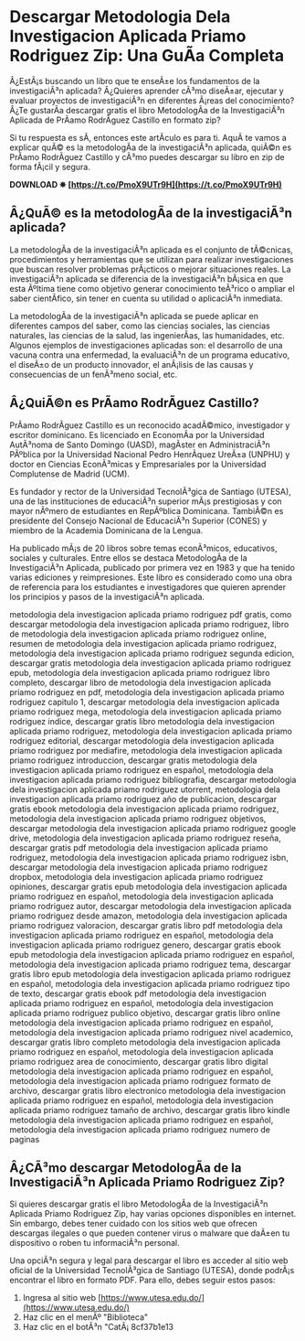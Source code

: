 
 
# Descargar Metodologia Dela Investigacion Aplicada Priamo Rodriguez Zip: Una GuÃ­a Completa
 
Â¿EstÃ¡s buscando un libro que te enseÃ±e los fundamentos de la investigaciÃ³n aplicada? Â¿Quieres aprender cÃ³mo diseÃ±ar, ejecutar y evaluar proyectos de investigaciÃ³n en diferentes Ã¡reas del conocimiento? Â¿Te gustarÃ­a descargar gratis el libro MetodologÃ­a de la InvestigaciÃ³n Aplicada de PrÃ­amo RodrÃ­guez Castillo en formato zip?
 
Si tu respuesta es sÃ­, entonces este artÃ­culo es para ti. AquÃ­ te vamos a explicar quÃ© es la metodologÃ­a de la investigaciÃ³n aplicada, quiÃ©n es PrÃ­amo RodrÃ­guez Castillo y cÃ³mo puedes descargar su libro en zip de forma fÃ¡cil y segura.
 
**DOWNLOAD ✵ [https://t.co/PmoX9UTr9H](https://t.co/PmoX9UTr9H)**


 
## Â¿QuÃ© es la metodologÃ­a de la investigaciÃ³n aplicada?
 
La metodologÃ­a de la investigaciÃ³n aplicada es el conjunto de tÃ©cnicas, procedimientos y herramientas que se utilizan para realizar investigaciones que buscan resolver problemas prÃ¡cticos o mejorar situaciones reales. La investigaciÃ³n aplicada se diferencia de la investigaciÃ³n bÃ¡sica en que esta Ãºltima tiene como objetivo generar conocimiento teÃ³rico o ampliar el saber cientÃ­fico, sin tener en cuenta su utilidad o aplicaciÃ³n inmediata.
 
La metodologÃ­a de la investigaciÃ³n aplicada se puede aplicar en diferentes campos del saber, como las ciencias sociales, las ciencias naturales, las ciencias de la salud, las ingenierÃ­as, las humanidades, etc. Algunos ejemplos de investigaciones aplicadas son: el desarrollo de una vacuna contra una enfermedad, la evaluaciÃ³n de un programa educativo, el diseÃ±o de un producto innovador, el anÃ¡lisis de las causas y consecuencias de un fenÃ³meno social, etc.
 
## Â¿QuiÃ©n es PrÃ­amo RodrÃ­guez Castillo?
 
PrÃ­amo RodrÃ­guez Castillo es un reconocido acadÃ©mico, investigador y escritor dominicano. Es licenciado en EconomÃ­a por la Universidad AutÃ³noma de Santo Domingo (UASD), magÃ­ster en AdministraciÃ³n PÃºblica por la Universidad Nacional Pedro HenrÃ­quez UreÃ±a (UNPHU) y doctor en Ciencias EconÃ³micas y Empresariales por la Universidad Complutense de Madrid (UCM).
 
Es fundador y rector de la Universidad TecnolÃ³gica de Santiago (UTESA), una de las instituciones de educaciÃ³n superior mÃ¡s prestigiosas y con mayor nÃºmero de estudiantes en RepÃºblica Dominicana. TambiÃ©n es presidente del Consejo Nacional de EducaciÃ³n Superior (CONES) y miembro de la Academia Dominicana de la Lengua.
 
Ha publicado mÃ¡s de 20 libros sobre temas econÃ³micos, educativos, sociales y culturales. Entre ellos se destaca MetodologÃ­a de la InvestigaciÃ³n Aplicada, publicado por primera vez en 1983 y que ha tenido varias ediciones y reimpresiones. Este libro es considerado como una obra de referencia para los estudiantes e investigadores que quieren aprender los principios y pasos de la investigaciÃ³n aplicada.
 
metodologia dela investigacion aplicada priamo rodriguez pdf gratis,  como descargar metodologia dela investigacion aplicada priamo rodriguez,  libro de metodologia dela investigacion aplicada priamo rodriguez online,  resumen de metodologia dela investigacion aplicada priamo rodriguez,  metodologia dela investigacion aplicada priamo rodriguez segunda edicion,  descargar gratis metodologia dela investigacion aplicada priamo rodriguez epub,  metodologia dela investigacion aplicada priamo rodriguez libro completo,  descargar libro de metodologia dela investigacion aplicada priamo rodriguez en pdf,  metodologia dela investigacion aplicada priamo rodriguez capitulo 1,  descargar metodologia dela investigacion aplicada priamo rodriguez mega,  metodologia dela investigacion aplicada priamo rodriguez indice,  descargar gratis libro metodologia dela investigacion aplicada priamo rodriguez,  metodologia dela investigacion aplicada priamo rodriguez editorial,  descargar metodologia dela investigacion aplicada priamo rodriguez por mediafire,  metodologia dela investigacion aplicada priamo rodriguez introduccion,  descargar gratis metodologia dela investigacion aplicada priamo rodriguez en español,  metodologia dela investigacion aplicada priamo rodriguez bibliografia,  descargar metodologia dela investigacion aplicada priamo rodriguez utorrent,  metodologia dela investigacion aplicada priamo rodriguez año de publicacion,  descargar gratis ebook metodologia dela investigacion aplicada priamo rodriguez,  metodologia dela investigacion aplicada priamo rodriguez objetivos,  descargar metodologia dela investigacion aplicada priamo rodriguez google drive,  metodologia dela investigacion aplicada priamo rodriguez reseña,  descargar gratis pdf metodologia dela investigacion aplicada priamo rodriguez,  metodologia dela investigacion aplicada priamo rodriguez isbn,  descargar metodologia dela investigacion aplicada priamo rodriguez dropbox,  metodologia dela investigacion aplicada priamo rodriguez opiniones,  descargar gratis epub metodologia dela investigacion aplicada priamo rodriguez en español,  metodologia dela investigacion aplicada priamo rodriguez autor,  descargar metodologia dela investigacion aplicada priamo rodriguez desde amazon,  metodologia dela investigacion aplicada priamo rodriguez valoracion,  descargar gratis libro pdf metodologia dela investigacion aplicada priamo rodriguez en español,  metodologia dela investigacion aplicada priamo rodriguez genero,  descargar gratis ebook epub metodologia dela investigacion aplicada priamo rodriguez en español,  metodologia dela investigacion aplicada priamo rodriguez tema,  descargar gratis libro epub metodologia dela investigacion aplicada priamo rodriguez en español,  metodologia dela investigacion aplicada priamo rodriguez tipo de texto,  descargar gratis ebook pdf metodologia dela investigacion aplicada priamo rodriguez en español,  metodologia dela investigacion aplicada priamo rodriguez publico objetivo,  descargar gratis libro online metodologia dela investigacion aplicada priamo rodriguez en español,  metodologia dela investigacion aplicada priamo rodriguez nivel academico,  descargar gratis libro completo metodologia dela investigacion aplicada priamo rodriguez en español,  metodologia dela investigacion aplicada priamo rodriguez area de conocimiento,  descargar gratis libro digital metodologia dela investigacion aplicada priamo rodriguez en español,  metodologia dela investigacion aplicada priamo rodriguez formato de archivo,  descargar gratis libro electronico metodologia dela investigacion aplicada priamo rodriguez en español,  metodologia dela investigacion aplicada priamo rodriguez tamaño de archivo,  descargar gratis libro kindle metodologia dela investigacion aplicada priamo rodriguez en español,  metodologia dela investigacion aplicada priamo rodriguez numero de paginas
 
## Â¿CÃ³mo descargar MetodologÃ­a de la InvestigaciÃ³n Aplicada Priamo Rodriguez Zip?
 
Si quieres descargar gratis el libro MetodologÃ­a de la InvestigaciÃ³n Aplicada Priamo Rodriguez Zip, hay varias opciones disponibles en internet. Sin embargo, debes tener cuidado con los sitios web que ofrecen descargas ilegales o que pueden contener virus o malware que daÃ±en tu dispositivo o roben tu informaciÃ³n personal.
 
Una opciÃ³n segura y legal para descargar el libro es acceder al sitio web oficial de la Universidad TecnolÃ³gica de Santiago (UTESA), donde podrÃ¡s encontrar el libro en formato PDF. Para ello, debes seguir estos pasos:
 
1. Ingresa al sitio web [https://www.utesa.edu.do/](https://www.utesa.edu.do/)
2. Haz clic en el menÃº "Biblioteca"
3. Haz clic en el botÃ³n "CatÃ¡ 8cf37b1e13


